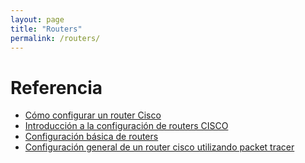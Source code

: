 ```yaml
---
layout: page
title: "Routers"
permalink: /routers/
---
```


# Referencia

- [Cómo configurar un router Cisco](https://ccnadesdecero.es/como-configurar-router-cisco/)
- [Introducción a la configuración de routers CISCO](https://fi.ort.edu.uy/innovaportal/file/98965/1/configuracion-routers-cisco-matturro.pdf)
- [Configuración básica de routers](https://eclassvirtual.com/configuracion-basica-de-routers/)
- [Configuración general de un router cisco utilizando packet tracer](https://neuromarketingytecnologia.com/configuracion-genera/)
